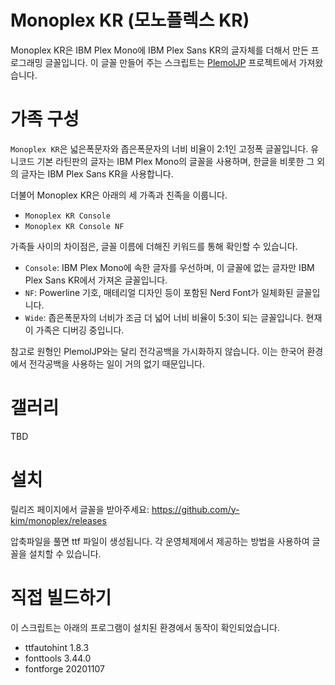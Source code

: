 # Monoplex KR (모노플렉스 KR)

Monoplex KR은 IBM Plex Mono에 IBM Plex Sans KR의 글자체를 더해서 만든 프로그래밍 글꼴입니다. 이 글꼴 만들어 주는 스크립트는 [PlemolJP](https://github.com/yuru7/PlemolJp) 프로젝트에서 가져왔습니다.

# 가족 구성

`Monoplex KR`은 넓은폭문자와 좁은폭문자의 너비 비율이 2:1인 고정폭 글꼴입니다. 유니코드 기본 라틴판의 글자는 IBM Plex Mono의 글꼴을 사용하며, 한글을 비롯한 그 외의 글자는 IBM Plex Sans KR을 사용합니다.

더불어 Monoplex KR은 아래의 세 가족과 친족을 이룹니다.

- `Monoplex KR Console`
- `Monoplex KR Console NF`

가족들 사이의 차이점은, 글꼴 이름에 더해진 키워드를 통해 확인할 수 있습니다.

- `Console`: IBM Plex Mono에 속한 글자를 우선하며, 이 글꼴에 없는 글자만 IBM Plex Sans KR에서 가져온 글꼴입니다.
- `NF`: Powerline 기호, 매테리얼 디자인 등이 포함된 Nerd Font가 일체화된 글꼴입니다.
- `Wide`: 좁은폭문자의 너비가 조금 더 넓어 너비 비율이 5:3이 되는 글꼴입니다. 현재 이 가족은 디버깅 중입니다.

참고로 원형인 PlemolJP와는 달리 전각공백을 가시화하지 않습니다. 이는 한국어 환경에서 전각공백을 사용하는 일이 거의 없기 때문입니다.

# 갤러리

TBD

# 설치

릴리즈 페이지에서 글꼴을 받아주세요:  https://github.com/y-kim/monoplex/releases

압축파일을 풀면 ttf 파일이 생성됩니다. 각 운영체제에서 제공하는 방법을 사용하여 글꼴을 설치할 수 있습니다.

# 직접 빌드하기

이 스크립트는 아래의 프로그램이 설치된 환경에서 동작이 확인되었습니다.

- ttfautohint 1.8.3
- fonttools 3.44.0
- fontforge 20201107
